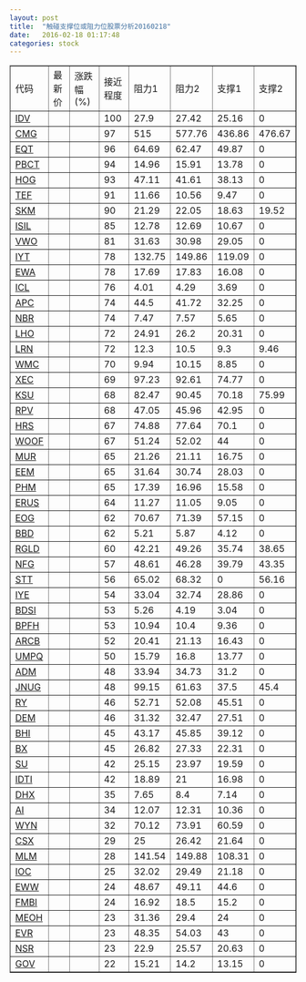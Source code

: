 ```yaml
---
layout: post
title:  "触碰支撑位或阻力位股票分析20160218"
date:   2016-02-18 01:17:48
categories: stock
---
```

<script type="text/javascript">
var stockList = []
stockList.push('gb_idv');
stockList.push('gb_cmg');
stockList.push('gb_eqt');
stockList.push('gb_pbct');
stockList.push('gb_hog');
stockList.push('gb_tef');
stockList.push('gb_skm');
stockList.push('gb_isil');
stockList.push('gb_vwo');
stockList.push('gb_iyt');
stockList.push('gb_ewa');
stockList.push('gb_icl');
stockList.push('gb_apc');
stockList.push('gb_nbr');
stockList.push('gb_lho');
stockList.push('gb_lrn');
stockList.push('gb_wmc');
stockList.push('gb_xec');
stockList.push('gb_ksu');
stockList.push('gb_rpv');
stockList.push('gb_hrs');
stockList.push('gb_woof');
stockList.push('gb_mur');
stockList.push('gb_eem');
stockList.push('gb_phm');
stockList.push('gb_erus');
stockList.push('gb_eog');
stockList.push('gb_bbd');
stockList.push('gb_rgld');
stockList.push('gb_nfg');
stockList.push('gb_stt');
stockList.push('gb_iye');
stockList.push('gb_bdsi');
stockList.push('gb_bpfh');
stockList.push('gb_arcb');
stockList.push('gb_umpq');
stockList.push('gb_adm');
stockList.push('gb_jnug');
stockList.push('gb_ry');
stockList.push('gb_dem');
stockList.push('gb_bhi');
stockList.push('gb_bx');
stockList.push('gb_su');
stockList.push('gb_idti');
stockList.push('gb_dhx');
stockList.push('gb_ai');
stockList.push('gb_wyn');
stockList.push('gb_csx');
stockList.push('gb_mlm');
stockList.push('gb_ioc');
stockList.push('gb_eww');
stockList.push('gb_fmbi');
stockList.push('gb_meoh');
stockList.push('gb_evr');
stockList.push('gb_nsr');
stockList.push('gb_gov');
</script>
<table border="1">
 <tr>
 <td>代码</td>
 <td>最新价</td>
 <td>涨跌幅(%)</td>
 <td>接近程度</td>
 <td>阻力1</td>
 <td>阻力2</td>
 <td>支撑1</td>
 <td>支撑2</td>
</tr>
  <tr id="idv" class="red">
  <td><a href="http://stock.finance.sina.com.cn/usstock/quotes/IDV.html" target="_blank">IDV</a></td><td></td><td></td><td>100</td><td>27.9</td><td>27.42</td><td>25.16</td><td>0</td></tr>
  <tr id="cmg" class="red">
  <td><a href="http://stock.finance.sina.com.cn/usstock/quotes/CMG.html" target="_blank">CMG</a></td><td></td><td></td><td>97</td><td>515</td><td>577.76</td><td>436.86</td><td>476.67</td></tr>
  <tr id="eqt" class="red">
  <td><a href="http://stock.finance.sina.com.cn/usstock/quotes/EQT.html" target="_blank">EQT</a></td><td></td><td></td><td>96</td><td>64.69</td><td>62.47</td><td>49.87</td><td>0</td></tr>
  <tr id="pbct" class="red">
  <td><a href="http://stock.finance.sina.com.cn/usstock/quotes/PBCT.html" target="_blank">PBCT</a></td><td></td><td></td><td>94</td><td>14.96</td><td>15.91</td><td>13.78</td><td>0</td></tr>
  <tr id="hog" class="red">
  <td><a href="http://stock.finance.sina.com.cn/usstock/quotes/HOG.html" target="_blank">HOG</a></td><td></td><td></td><td>93</td><td>47.11</td><td>41.61</td><td>38.13</td><td>0</td></tr>
  <tr id="tef" class="red">
  <td><a href="http://stock.finance.sina.com.cn/usstock/quotes/TEF.html" target="_blank">TEF</a></td><td></td><td></td><td>91</td><td>11.66</td><td>10.56</td><td>9.47</td><td>0</td></tr>
  <tr id="skm" class="green">
  <td><a href="http://stock.finance.sina.com.cn/usstock/quotes/SKM.html" target="_blank">SKM</a></td><td></td><td></td><td>90</td><td>21.29</td><td>22.05</td><td>18.63</td><td>19.52</td></tr>
  <tr id="isil" class="red">
  <td><a href="http://stock.finance.sina.com.cn/usstock/quotes/ISIL.html" target="_blank">ISIL</a></td><td></td><td></td><td>85</td><td>12.78</td><td>12.69</td><td>10.67</td><td>0</td></tr>
  <tr id="vwo" class="red">
  <td><a href="http://stock.finance.sina.com.cn/usstock/quotes/VWO.html" target="_blank">VWO</a></td><td></td><td></td><td>81</td><td>31.63</td><td>30.98</td><td>29.05</td><td>0</td></tr>
  <tr id="iyt" class="red">
  <td><a href="http://stock.finance.sina.com.cn/usstock/quotes/IYT.html" target="_blank">IYT</a></td><td></td><td></td><td>78</td><td>132.75</td><td>149.86</td><td>119.09</td><td>0</td></tr>
  <tr id="ewa" class="red">
  <td><a href="http://stock.finance.sina.com.cn/usstock/quotes/EWA.html" target="_blank">EWA</a></td><td></td><td></td><td>78</td><td>17.69</td><td>17.83</td><td>16.08</td><td>0</td></tr>
  <tr id="icl" class="red">
  <td><a href="http://stock.finance.sina.com.cn/usstock/quotes/ICL.html" target="_blank">ICL</a></td><td></td><td></td><td>76</td><td>4.01</td><td>4.29</td><td>3.69</td><td>0</td></tr>
  <tr id="apc" class="red">
  <td><a href="http://stock.finance.sina.com.cn/usstock/quotes/APC.html" target="_blank">APC</a></td><td></td><td></td><td>74</td><td>44.5</td><td>41.72</td><td>32.25</td><td>0</td></tr>
  <tr id="nbr" class="red">
  <td><a href="http://stock.finance.sina.com.cn/usstock/quotes/NBR.html" target="_blank">NBR</a></td><td></td><td></td><td>74</td><td>7.47</td><td>7.57</td><td>5.65</td><td>0</td></tr>
  <tr id="lho" class="red">
  <td><a href="http://stock.finance.sina.com.cn/usstock/quotes/LHO.html" target="_blank">LHO</a></td><td></td><td></td><td>72</td><td>24.91</td><td>26.2</td><td>20.31</td><td>0</td></tr>
  <tr id="lrn" class="red">
  <td><a href="http://stock.finance.sina.com.cn/usstock/quotes/LRN.html" target="_blank">LRN</a></td><td></td><td></td><td>72</td><td>12.3</td><td>10.5</td><td>9.3</td><td>9.46</td></tr>
  <tr id="wmc" class="green">
  <td><a href="http://stock.finance.sina.com.cn/usstock/quotes/WMC.html" target="_blank">WMC</a></td><td></td><td></td><td>70</td><td>9.94</td><td>10.15</td><td>8.85</td><td>0</td></tr>
  <tr id="xec" class="green">
  <td><a href="http://stock.finance.sina.com.cn/usstock/quotes/XEC.html" target="_blank">XEC</a></td><td></td><td></td><td>69</td><td>97.23</td><td>92.61</td><td>74.77</td><td>0</td></tr>
  <tr id="ksu" class="green">
  <td><a href="http://stock.finance.sina.com.cn/usstock/quotes/KSU.html" target="_blank">KSU</a></td><td></td><td></td><td>68</td><td>82.47</td><td>90.45</td><td>70.18</td><td>75.99</td></tr>
  <tr id="rpv" class="red">
  <td><a href="http://stock.finance.sina.com.cn/usstock/quotes/RPV.html" target="_blank">RPV</a></td><td></td><td></td><td>68</td><td>47.05</td><td>45.96</td><td>42.95</td><td>0</td></tr>
  <tr id="hrs" class="red">
  <td><a href="http://stock.finance.sina.com.cn/usstock/quotes/HRS.html" target="_blank">HRS</a></td><td></td><td></td><td>67</td><td>74.88</td><td>77.64</td><td>70.1</td><td>0</td></tr>
  <tr id="woof" class="red">
  <td><a href="http://stock.finance.sina.com.cn/usstock/quotes/WOOF.html" target="_blank">WOOF</a></td><td></td><td></td><td>67</td><td>51.24</td><td>52.02</td><td>44</td><td>0</td></tr>
  <tr id="mur" class="green">
  <td><a href="http://stock.finance.sina.com.cn/usstock/quotes/MUR.html" target="_blank">MUR</a></td><td></td><td></td><td>65</td><td>21.26</td><td>21.11</td><td>16.75</td><td>0</td></tr>
  <tr id="eem" class="red">
  <td><a href="http://stock.finance.sina.com.cn/usstock/quotes/EEM.html" target="_blank">EEM</a></td><td></td><td></td><td>65</td><td>31.64</td><td>30.74</td><td>28.03</td><td>0</td></tr>
  <tr id="phm" class="red">
  <td><a href="http://stock.finance.sina.com.cn/usstock/quotes/PHM.html" target="_blank">PHM</a></td><td></td><td></td><td>65</td><td>17.39</td><td>16.96</td><td>15.58</td><td>0</td></tr>
  <tr id="erus" class="red">
  <td><a href="http://stock.finance.sina.com.cn/usstock/quotes/ERUS.html" target="_blank">ERUS</a></td><td></td><td></td><td>64</td><td>11.27</td><td>11.05</td><td>9.05</td><td>0</td></tr>
  <tr id="eog" class="green">
  <td><a href="http://stock.finance.sina.com.cn/usstock/quotes/EOG.html" target="_blank">EOG</a></td><td></td><td></td><td>62</td><td>70.67</td><td>71.39</td><td>57.15</td><td>0</td></tr>
  <tr id="bbd" class="red">
  <td><a href="http://stock.finance.sina.com.cn/usstock/quotes/BBD.html" target="_blank">BBD</a></td><td></td><td></td><td>62</td><td>5.21</td><td>5.87</td><td>4.12</td><td>0</td></tr>
  <tr id="rgld" class="red">
  <td><a href="http://stock.finance.sina.com.cn/usstock/quotes/RGLD.html" target="_blank">RGLD</a></td><td></td><td></td><td>60</td><td>42.21</td><td>49.26</td><td>35.74</td><td>38.65</td></tr>
  <tr id="nfg" class="red">
  <td><a href="http://stock.finance.sina.com.cn/usstock/quotes/NFG.html" target="_blank">NFG</a></td><td></td><td></td><td>57</td><td>48.61</td><td>46.28</td><td>39.79</td><td>43.35</td></tr>
  <tr id="stt" class="green">
  <td><a href="http://stock.finance.sina.com.cn/usstock/quotes/STT.html" target="_blank">STT</a></td><td></td><td></td><td>56</td><td>65.02</td><td>68.32</td><td>0</td><td>56.16</td></tr>
  <tr id="iye" class="red">
  <td><a href="http://stock.finance.sina.com.cn/usstock/quotes/IYE.html" target="_blank">IYE</a></td><td></td><td></td><td>54</td><td>33.04</td><td>32.74</td><td>28.86</td><td>0</td></tr>
  <tr id="bdsi" class="red">
  <td><a href="http://stock.finance.sina.com.cn/usstock/quotes/BDSI.html" target="_blank">BDSI</a></td><td></td><td></td><td>53</td><td>5.26</td><td>4.19</td><td>3.04</td><td>0</td></tr>
  <tr id="bpfh" class="red">
  <td><a href="http://stock.finance.sina.com.cn/usstock/quotes/BPFH.html" target="_blank">BPFH</a></td><td></td><td></td><td>53</td><td>10.94</td><td>10.4</td><td>9.36</td><td>0</td></tr>
  <tr id="arcb" class="red">
  <td><a href="http://stock.finance.sina.com.cn/usstock/quotes/ARCB.html" target="_blank">ARCB</a></td><td></td><td></td><td>52</td><td>20.41</td><td>21.13</td><td>16.43</td><td>0</td></tr>
  <tr id="umpq" class="red">
  <td><a href="http://stock.finance.sina.com.cn/usstock/quotes/UMPQ.html" target="_blank">UMPQ</a></td><td></td><td></td><td>50</td><td>15.79</td><td>16.8</td><td>13.77</td><td>0</td></tr>
  <tr id="adm" class="red">
  <td><a href="http://stock.finance.sina.com.cn/usstock/quotes/ADM.html" target="_blank">ADM</a></td><td></td><td></td><td>48</td><td>33.94</td><td>34.73</td><td>31.2</td><td>0</td></tr>
  <tr id="jnug" class="green">
  <td><a href="http://stock.finance.sina.com.cn/usstock/quotes/JNUG.html" target="_blank">JNUG</a></td><td></td><td></td><td>48</td><td>99.15</td><td>61.63</td><td>37.5</td><td>45.4</td></tr>
  <tr id="ry" class="red">
  <td><a href="http://stock.finance.sina.com.cn/usstock/quotes/RY.html" target="_blank">RY</a></td><td></td><td></td><td>46</td><td>52.71</td><td>52.08</td><td>45.51</td><td>0</td></tr>
  <tr id="dem" class="red">
  <td><a href="http://stock.finance.sina.com.cn/usstock/quotes/DEM.html" target="_blank">DEM</a></td><td></td><td></td><td>46</td><td>31.32</td><td>32.47</td><td>27.51</td><td>0</td></tr>
  <tr id="bhi" class="red">
  <td><a href="http://stock.finance.sina.com.cn/usstock/quotes/BHI.html" target="_blank">BHI</a></td><td></td><td></td><td>45</td><td>43.17</td><td>45.85</td><td>39.12</td><td>0</td></tr>
  <tr id="bx" class="red">
  <td><a href="http://stock.finance.sina.com.cn/usstock/quotes/BX.html" target="_blank">BX</a></td><td></td><td></td><td>45</td><td>26.82</td><td>27.33</td><td>22.31</td><td>0</td></tr>
  <tr id="su" class="green">
  <td><a href="http://stock.finance.sina.com.cn/usstock/quotes/SU.html" target="_blank">SU</a></td><td></td><td></td><td>42</td><td>25.15</td><td>23.97</td><td>19.59</td><td>0</td></tr>
  <tr id="idti" class="red">
  <td><a href="http://stock.finance.sina.com.cn/usstock/quotes/IDTI.html" target="_blank">IDTI</a></td><td></td><td></td><td>42</td><td>18.89</td><td>21</td><td>16.98</td><td>0</td></tr>
  <tr id="dhx" class="red">
  <td><a href="http://stock.finance.sina.com.cn/usstock/quotes/DHX.html" target="_blank">DHX</a></td><td></td><td></td><td>35</td><td>7.65</td><td>8.4</td><td>7.14</td><td>0</td></tr>
  <tr id="ai" class="red">
  <td><a href="http://stock.finance.sina.com.cn/usstock/quotes/AI.html" target="_blank">AI</a></td><td></td><td></td><td>34</td><td>12.07</td><td>12.31</td><td>10.36</td><td>0</td></tr>
  <tr id="wyn" class="red">
  <td><a href="http://stock.finance.sina.com.cn/usstock/quotes/WYN.html" target="_blank">WYN</a></td><td></td><td></td><td>32</td><td>70.12</td><td>73.91</td><td>60.59</td><td>0</td></tr>
  <tr id="csx" class="red">
  <td><a href="http://stock.finance.sina.com.cn/usstock/quotes/CSX.html" target="_blank">CSX</a></td><td></td><td></td><td>29</td><td>25</td><td>26.42</td><td>21.64</td><td>0</td></tr>
  <tr id="mlm" class="red">
  <td><a href="http://stock.finance.sina.com.cn/usstock/quotes/MLM.html" target="_blank">MLM</a></td><td></td><td></td><td>28</td><td>141.54</td><td>149.88</td><td>108.31</td><td>0</td></tr>
  <tr id="ioc" class="red">
  <td><a href="http://stock.finance.sina.com.cn/usstock/quotes/IOC.html" target="_blank">IOC</a></td><td></td><td></td><td>25</td><td>32.02</td><td>29.49</td><td>21.18</td><td>0</td></tr>
  <tr id="eww" class="red">
  <td><a href="http://stock.finance.sina.com.cn/usstock/quotes/EWW.html" target="_blank">EWW</a></td><td></td><td></td><td>24</td><td>48.67</td><td>49.11</td><td>44.6</td><td>0</td></tr>
  <tr id="fmbi" class="red">
  <td><a href="http://stock.finance.sina.com.cn/usstock/quotes/FMBI.html" target="_blank">FMBI</a></td><td></td><td></td><td>24</td><td>16.92</td><td>18.5</td><td>15.2</td><td>0</td></tr>
  <tr id="meoh" class="red">
  <td><a href="http://stock.finance.sina.com.cn/usstock/quotes/MEOH.html" target="_blank">MEOH</a></td><td></td><td></td><td>23</td><td>31.36</td><td>29.4</td><td>24</td><td>0</td></tr>
  <tr id="evr" class="red">
  <td><a href="http://stock.finance.sina.com.cn/usstock/quotes/EVR.html" target="_blank">EVR</a></td><td></td><td></td><td>23</td><td>48.35</td><td>54.03</td><td>43</td><td>0</td></tr>
  <tr id="nsr" class="red">
  <td><a href="http://stock.finance.sina.com.cn/usstock/quotes/NSR.html" target="_blank">NSR</a></td><td></td><td></td><td>23</td><td>22.9</td><td>25.57</td><td>20.63</td><td>0</td></tr>
  <tr id="gov" class="red">
  <td><a href="http://stock.finance.sina.com.cn/usstock/quotes/GOV.html" target="_blank">GOV</a></td><td></td><td></td><td>22</td><td>15.21</td><td>14.2</td><td>13.15</td><td>0</td></tr>
</table>
